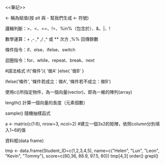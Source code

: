 <<筆記>>

<- 稱為賦值(按 alt 與 - 幫我們生成 <- 符號)

邏輯判斷：>、<、==、!=、%in%（包含於）、&、|、!

數學運算：+ ,-	 ,*	,/  ,^ 或 **	次方 ,%%	回傳餘數

條件指令：if、else、ifelse、switch

迴圈指令：for、while、repeat、break、next

#語法格式
  if('條件'){
   '做A'
  }else{
 '做B'
  }
  
  ifelse('條件', '條件若成立：做A', '條件若不成立：做B')

使用c()所指定物件，為一個向量(vector)，即為一維的陣列(array)

length() 計算一個向量的長度（元素個數）

sample() 隨機抽樣函式

a <- matrix(c(1:6), nrow=3, ncol=2) #建立一個3x2的矩陣，依照column分別填入1~6的值

資料框(data frame)

tmp <- data.frame(Student_ID=c(1,2,3,4,5),
                  name=c("Helen", "Lun", "Leon", "Kevin", "Tommy"),
                  score=c(80,36, 88.9, 97.5, 60))
tmp[4,3]
order()
grepl()
